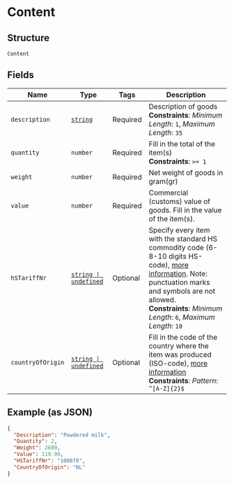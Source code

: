 
# Content

## Structure

`Content`

## Fields

| Name | Type | Tags | Description |
|  --- | --- | --- | --- |
| `description` | [`string`](../../doc/models/string-enum.md) | Required | Description of goods<br>**Constraints**: *Minimum Length*: `1`, *Maximum Length*: `35` |
| `quantity` | `number` | Required | Fill in the total of the item(s)<br>**Constraints**: `>= 1` |
| `weight` | `number` | Required | Net weight of goods in gram(gr) |
| `value` | `number` | Required | Commercial (customs) value of goods. Fill in the value of the item(s). |
| `hSTariffNr` | [`string \| undefined`](../../doc/models/string-enum.md) | Optional | Specify every item with the standard HS commodity code (6-8-10 digits HS-code), [more information](https://tarief.douane.nl/arctictariff-public-web/#!/home). Note: punctuation marks and symbols are not allowed.<br>**Constraints**: *Minimum Length*: `6`, *Maximum Length*: `10` |
| `countryOfOrigin` | [`string \| undefined`](../../doc/models/string-enum.md) | Optional | Fill in the code of the country where the item was produced (ISO-code), [more information](https://www.iso.org/home.html)<br>**Constraints**: *Pattern*: `^[A-Z]{2}$` |

## Example (as JSON)

```json
{
  "Description": "Powdered milk",
  "Quantity": 2,
  "Weight": 2600,
  "Value": 119.99,
  "HSTariffNr": "100878",
  "CountryOfOrigin": "NL"
}
```

